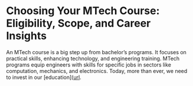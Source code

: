# Choosing Your MTech Course: Eligibility, Scope, and Career Insights
An MTech course is a big step up from bachelor’s programs. It focuses on practical skills, enhancing technology, and engineering training. MTech programs equip engineers with skills for specific jobs in sectors like computation, mechanics, and electronics.  Today, more than ever, we need to invest in our [education]([url](https://www.cheggindia.com/career-guidance/mtech-course-details/).

